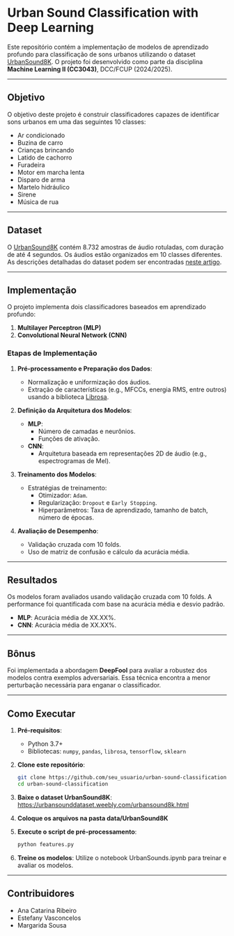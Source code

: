 # Urban Sound Classification with Deep Learning

Este repositório contém a implementação de modelos de aprendizado profundo para classificação de sons urbanos utilizando o dataset [UrbanSound8K](https://urbansounddataset.weebly.com/urbansound8k.html). O projeto foi desenvolvido como parte da disciplina **Machine Learning II (CC3043)**, DCC/FCUP (2024/2025).

---

## Objetivo
O objetivo deste projeto é construir classificadores capazes de identificar sons urbanos em uma das seguintes 10 classes:
- Ar condicionado
- Buzina de carro
- Crianças brincando
- Latido de cachorro
- Furadeira
- Motor em marcha lenta
- Disparo de arma
- Martelo hidráulico
- Sirene
- Música de rua

---

## Dataset
O [UrbanSound8K](https://urbansounddataset.weebly.com/urbansound8k.html) contém 8.732 amostras de áudio rotuladas, com duração de até 4 segundos. Os áudios estão organizados em 10 classes diferentes. As descrições detalhadas do dataset podem ser encontradas [neste artigo](http://www.justinsalamon.com/uploads/4/3/9/4/4394963/salamon_urbansound_acmmm14.pdf).

---

## Implementação
O projeto implementa dois classificadores baseados em aprendizado profundo:
1. **Multilayer Perceptron (MLP)**
2. **Convolutional Neural Network (CNN)**

### Etapas de Implementação
1. **Pré-processamento e Preparação dos Dados**:
   - Normalização e uniformização dos áudios.
   - Extração de características (e.g., MFCCs, energia RMS, entre outros) usando a biblioteca [Librosa](https://librosa.org/).

2. **Definição da Arquitetura dos Modelos**:
   - **MLP**:
     - Número de camadas e neurônios.
     - Funções de ativação.
   - **CNN**:
     - Arquitetura baseada em representações 2D de áudio (e.g., espectrogramas de Mel).

3. **Treinamento dos Modelos**:
   - Estratégias de treinamento:
     - Otimizador: `Adam`.
     - Regularização: `Dropout` e `Early Stopping`.
     - Hiperparâmetros: Taxa de aprendizado, tamanho de batch, número de épocas.

4. **Avaliação de Desempenho**:
   - Validação cruzada com 10 folds.
   - Uso de matriz de confusão e cálculo da acurácia média.

---

## Resultados
Os modelos foram avaliados usando validação cruzada com 10 folds. A performance foi quantificada com base na acurácia média e desvio padrão. 

- **MLP**: Acurácia média de XX.XX%.
- **CNN**: Acurácia média de XX.XX%.

---

## Bônus
Foi implementada a abordagem **DeepFool** para avaliar a robustez dos modelos contra exemplos adversariais. Essa técnica encontra a menor perturbação necessária para enganar o classificador.

---

## Como Executar
1. **Pré-requisitos**:
   - Python 3.7+
   - Bibliotecas: `numpy`, `pandas`, `librosa`, `tensorflow`, `sklearn`

2. **Clone este repositório**:
   ```bash
   git clone https://github.com/seu_usuario/urban-sound-classification.git
   cd urban-sound-classification

3. **Baixe o dataset UrbanSound8K**:
   https://urbansounddataset.weebly.com/urbansound8k.html

4. **Coloque os arquivos na pasta data/UrbanSound8K**

5. **Execute o script de pré-processamento**:
   ```bash
   python features.py
   
6. **Treine os modelos**:
Utilize o notebook UrbanSounds.ipynb para treinar e avaliar os modelos.
   
---

## Contribuidores
- Ana Catarina Ribeiro
- Estefany Vasconcelos
- Margarida Sousa

